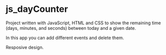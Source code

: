 # js_dayCounter
Project written with JavaScript, HTML and CSS to show the remaining time (days, minutes, and seconds) between today and a given date.

In this app you can add different events and delete them.

Resposive design.
